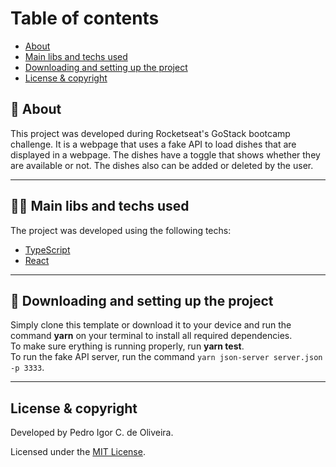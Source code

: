 # Table of contents
- [About](#-about)
- [Main libs and techs used](#-main-libs-and-techs-used)
- [Downloading and setting up the project](#-downloading-and-setting-up-the-project)
- [License & copyright](#license--copyright)

## 📄 About

This project was developed during Rocketseat's GoStack bootcamp challenge. It is a webpage that uses a fake API to load dishes that are displayed in a webpage. The dishes have a toggle that shows whether they are available or not. The dishes also can be added or deleted by the user.

---

## 👨‍💻 Main libs and techs used

The project was developed using the following techs:

- [TypeScript](https://www.typescriptlang.org/)
- [React](https://reactjs.org/)

---

## 🔧 Downloading and setting up the project

Simply clone this template or download it to your device and run the command **yarn** on your terminal to install all required dependencies. <br/>
To make sure erything is running properly, run **yarn test**. <br/>
To run the fake API server, run the command `yarn json-server server.json -p 3333`. </br>

---

## License & copyright

Developed by Pedro Igor C. de Oliveira.

Licensed under the [MIT License](LICENSE).
